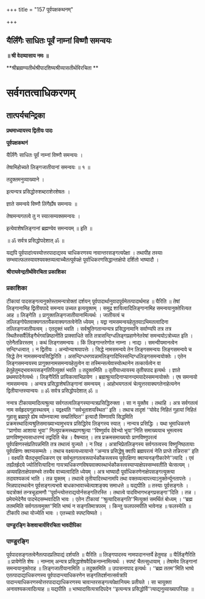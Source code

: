 +++
title = "157 पूर्वपक्षकथनम्"

+++


## यैर्लिंगैः साधितः पूर्वं नाम्नां विष्णौ समन्वयः

**॥ श्री वेदव्यासाय नमः ॥**

**श्रीब्रह्मण्यतीर्थश्रीपादशिष्यश्रीव्यासतीर्थविरचिता **

# **सर्वगतत्वाधिकरणम्**

## **तात्पर्यचन्द्रिका**

**प्रथमाध्यायस्य द्वितीयः पादः**

**पूर्वपक्षकथनं**

यैर्लिंगैः साधितः पूर्वं नाम्नां विष्णौ समन्वयः ।

तेषामिहोच्यते लिङ्गजातीयानां समन्वयः ॥ १ ॥

तदुक्तमनुव्याख्याने ।

इत्यन्यत्र प्रसिद्धोरुशब्दराशेरशेषतः ।

ज्ञाते समन्वये विष्णौ लिंगैर्ह्येष समन्वयः ॥

तेषामन्यगतत्वे तु न स्यात्सम्यक्समन्वयः ।

इत्येवाशेषलिङ्गानां ब्रह्मण्येव समन्वयम् ॥ इति ॥

॥ ॐ सर्वत्र प्रसिद्धोपदेशात् ॐ ॥

यद्यपि पूर्वपादांत्यस्योत्तरपादाद्यस्य चाधिकरणस्य नावान्तरसङ्गत्यपेक्षा । तथापीह तस्याः सम्भवात्फलस्यावश्यवक्तव्यत्वाच्चैतत्पूर्वपक्षे पूर्वाधिकरणसिद्धान्ताक्षेपो दर्शितो भाष्यादौ ।

**श्रीराघवेन्द्रतीर्थविरचिता प्रकाशिका**

### **प्रकाशिका**

टीकायां पादसङ्गत्यनुक्तेस्तामन्यत्रोक्तां दर्शयन् पूर्वपादार्थानुवादपूर्वमेतत्पादार्थमाह ॥ यैरिति ॥ तेषां लिङ्गानामिह द्वितीयपादे समन्वय उच्यत इत्ययुक्तम् । समुद्र शायित्वादिलिङ्गानामिह समन्वयानुक्तेरित्यत आह ॥ लिङ्गेति ॥ प्रागुक्तलिङ्गजातीयानामित्यर्थः । जातीयत्वं च तल्लिङ्गोपेतवाक्यगततयैकवाक्यगतत्वेनेति ध्येयम् । यद्वा नामसमन्वयहेतुतयाऽभिमतत्वादिना तल्लिङ्गजातीयत्वम् । एतदुक्तं भवति । सर्वश्रुतिगतान्यन्यत्र प्रसिद्धनामानि सर्वाण्यपि तत्र तत्र स्थितैस्सर्वैर्लिङ्गैर्भगवन्निष्ठानीति प्राक्साधिते सति तत्रासन्दिग्धलिङ्गप्रहाणेनेतरेषां समन्वयोऽत्रोच्यत इति । एतेनैतन्निरस्तम् । कथं लिङ्गसमन्वयः । किं लिङ्गान्तरेणोत नाम्ना । नाद्यः । समन्वीयमानत्वेन सन्दिग्धत्वात् । न द्वितीयः । अन्योन्याश्रयापत्तेः । सिद्धे नामसमन्वये तेन लिङ्गसमन्वयः लिङ्गसमन्वये च सिद्धे तेन नामसमन्वयसिद्धिरिति । असन्दिग्धभगवन्नामलिङ्गादिभिस्सन्दिग्धलिङ्गसमन्वयोक्तेः । एतेन लिङ्गसमन्वयस्य प्रागुक्तनामसमन्वयहेतुत्वेन वा तस्मिन्सत्येवास्योत्थानेन तत्कार्यत्वेन वा हेतुहेतुमद्भावरूपसङ्गतिरित्युक्तं भवति ॥ तदुक्तमिति ॥ तृतीयाध्यायस्य तृतीयपाद इत्यर्थः । ज्ञाते प्रथमपादेनेत्यर्थः । लिङ्गैरिति प्रायिकत्वाभिप्रायेण । ब्रह्मश्रुत्यादिनाप्यानन्दमयादेस्समन्वयोक्तेः । एष समन्वयो नामसमन्वयः । अन्यत्र प्रसिद्धाशेषलिङ्गानां समन्वयम् । आहोभयगतत्वं चेत्युत्तरवाक्यगतेनाहेत्यनेन द्वितीयान्तस्यान्वयः ॥ ॐ सर्वत्र प्रसिद्धोपदेशात् ॐ ॥

नन्वत्र टीकायामादित्यश्रुत्या सर्वगतत्वलिङ्गस्यान्यत्रप्रसिद्धिरुक्ता । सा न युक्तैव । तथाहि । अत्र सर्वगतत्वं नाम सर्वहृदयगुहास्थत्वम् । यद्वक्ष्यति ‘‘सर्वभूताशयस्थित’’ इति । तथाच तादृशं ‘‘योवेद निहितं गुहायां निहितं गुहासु ब्रह्मपुरे ह्येष व्योम्नयात्मा सम्प्रतिष्ठित’’ इत्यादौ विष्णावपि सिद्धमिति प्रक्रमस्थादित्यश्रुतिसमाख्याभ्यामुभयत्र प्रसिद्धिरेव लिङ्गस्य स्यात् । नान्यत्र प्रसिद्धिः । यथा भूमाधिकरणे ‘‘प्राणोवा आशाया भूया’’ नित्युपक्रमस्थप्राणश्रुत्या ‘‘विष्णुर्वाव देवेभ्यो भूया’’निति समाख्ययाच भूमत्वस्य प्राणविष्णूभयसाधारण्यं तद्वदिति चेन्न । वैषम्यात् । तत्र प्रक्रमसमाख्ययोः प्राणविष्णुपरत्वं पूर्वपक्षिणस्संप्रतिपन्नमिति तत्र तथात्वं युज्यते । न त्विह । अत्राभिप्रेतलिङ्गस्य सर्वगतत्वस्य विष्णुनिष्ठतायाः पूर्वपक्षिणः क्वाप्यसम्मतेः । तथाच वक्ष्यत्यध्यायान्ते ‘‘अन्यत्र प्रसिद्धेषु क्वापि ब्रह्मपरत्वं नेति प्राप्ते तन्निरास’’ इति । वक्ष्यति चैतद्भूमाधिकरण एव सर्वभूतगतत्वरूपार्भकौकस्त्वस्य पूर्वपक्षिणा क्वाप्यनङ्गीकारेणे’’त्यादि । एवं तर्ह्यंतर्हृदये ज्योतिरित्यादिना गायत्र्यधिकरणविषयवाक्यस्थार्भकौकस्त्वस्याप्याक्षेपस्सम्भवतीति चेत्सत्यम् । अव्यवहिताक्षेपसम्भवे तस्यैव वाच्यत्वादिति ध्येयम् । अत्र भाष्यादौ पूर्वाधिकरणेनाक्षेपसङ्गत्युक्त्या तदावश्यकत्वं भाति । तन्न युक्तम् । तथात्वे तृतीयादिस्थानामपि तथा वक्तव्यत्वापत्त्याऽनुक्तेर्न्यूनतापत्तेः । भिन्नपादस्थत्वेन पूर्वसङ्गत्यभावे बाधकाभावाच्चेत्याशङ्क्य समाधत्ते ॥ यद्यपीति ॥ तस्याः पूर्वसङ्गतेः । यदत्रोक्तं तन्त्रचूडामणौ ‘‘पूर्वान्त्योत्तराद्ययोर्नसङ्गतिरस्ति । तथात्वे पादविभागभङ्गप्रसङ्गा’’दिति । तन्न । प्रमेयभेदेनैव पादभेदसम्भवादिति भावः । एतेन टीकायां ‘‘श्रुत्यादिसङ्गति’’मित्युक्तं समर्थितं बोध्यम् । ‘‘ब्रह्म ततममिति सर्वगतत्वमुक्त’’मिति भाष्यं न सङ्गतिमात्रपरम् । किन्तु फलपरमपीति भावेनाह ॥ फलस्येति ॥ टीकापि तथा योज्येति भावः । एतच्चाग्रे स्पष्टयिष्यते ।

**पाण्डुरङ्गि केशवाचार्यविरचिता भावदीपिका**

### **पाण्डुरङ्गि**

पूर्वपादसङ्गतत्वेनैतत्पादप्रतिपाद्यं दर्शयति ॥ यैरिति ॥ लिङ्गपादस्य नामपादानन्तर्ये हेतुमाह ॥ यैर्लिङ्गैरिति ॥ प्रायेणेति शेषः । नाम्नाम् अन्यत्र प्रसिद्धाशेषवैदिकनाम्नामित्यर्थः । स्पष्टं चैतत्सुधायाम् । तेषामेव लिङ्गानां समन्वयानुक्तेराह ॥ लिङ्गजातीयानामिति ॥ तदुक्तमिति ॥ उपासनापाद इत्यर्थः । ‘‘ब्रह्म ततम’’मिति भाष्ये एतत्पादाद्याधिकरणस्य पूर्वपादान्त्याधिकरणेन सङ्गतिदर्शनात्सर्वत्रापि पादान्त्याधिकरणस्योत्तरपादाद्याधिकरणस्य चावान्तरसङ्गत्यपेक्षानियमः प्रतीयते । सा चायुक्ता अनावश्यकत्वादित्याह ॥ यद्यपीति ॥ भाष्यादावित्यत्रादिपदेन ‘‘इत्यन्यत्र प्रसिद्धोर्वि’’त्याद्यनुव्याख्यापरिग्रहः ॥

